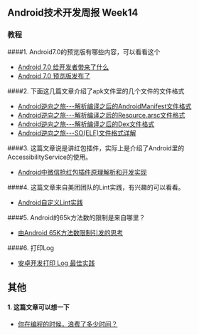 ## Android技术开发周报 Week14
### 教程

####1. Android7.0的预览版有哪些内容，可以看看这个
* [Android 7.0 给开发者带来了什么](http://www.androidchina.net/4651.html)
* [Android 7.0 预览版发布了](http://www.androidchina.net/4653.html)


####2. 下面这几篇文章介绍了apk文件里的几个文件的文件格式
* [	Android逆向之旅---解析编译之后的AndroidManifest文件格式](http://blog.csdn.net/jiangwei0910410003/article/details/50568487)
* [ Android逆向之旅---解析编译之后的Resource.arsc文件格式](http://blog.csdn.net/jiangwei0910410003/article/details/50628894)
* [Android逆向之旅---解析编译之后的Dex文件格式](http://blog.csdn.net/jiangwei0910410003/article/details/50668549)
* [Android逆向之旅---SO(ELF)文件格式详解](http://blog.csdn.net/jiangwei0910410003/article/details/49336613)

####3. 这篇文章说是讲红包插件，实际上是介绍了Android里的AccessibilityService的使用。 
* [Android中微信抢红包插件原理解析和开发实现](http://blog.csdn.net/jiangwei0910410003/article/details/48895153)

####4. 这篇文章来自美团团队的Lint实践，有兴趣的可以看看。
* [Android自定义Lint实践](http://tech.meituan.com/android_custom_lint.html)

####5. Android的65k方法数的限制是来自哪里？
* [由Android 65K方法数限制引发的思考](http://jayfeng.com/2016/03/10/%E7%94%B1Android-65K%E6%96%B9%E6%B3%95%E6%95%B0%E9%99%90%E5%88%B6%E5%BC%95%E5%8F%91%E7%9A%84%E6%80%9D%E8%80%83/)

####6. 打印Log
* [安卓开发打印 Log 最佳实践](http://android.jobbole.com/82690/)



## 其他
#### 1. 这篇文章可以想一下
* [你在编程的时候，浪费了多少时间？](http://blog.jobbole.com/99167/)